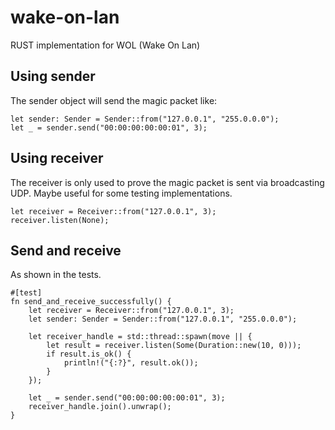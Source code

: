 # wake-on-lan
RUST implementation for WOL (Wake On Lan)

## Using sender
The sender object will send the magic packet like:

```
let sender: Sender = Sender::from("127.0.0.1", "255.0.0.0");
let _ = sender.send("00:00:00:00:00:01", 3);
```

## Using receiver
The receiver is only used to prove the magic packet is sent via broadcasting UDP. 
Maybe useful for some testing implementations.

```
let receiver = Receiver::from("127.0.0.1", 3);
receiver.listen(None);
```

## Send and receive
As shown in the tests.

```
#[test]
fn send_and_receive_successfully() {
    let receiver = Receiver::from("127.0.0.1", 3);
    let sender: Sender = Sender::from("127.0.0.1", "255.0.0.0");

    let receiver_handle = std::thread::spawn(move || {
        let result = receiver.listen(Some(Duration::new(10, 0)));
        if result.is_ok() {
            println!("{:?}", result.ok());
        }
    });

    let _ = sender.send("00:00:00:00:00:01", 3);
    receiver_handle.join().unwrap();
}
```
